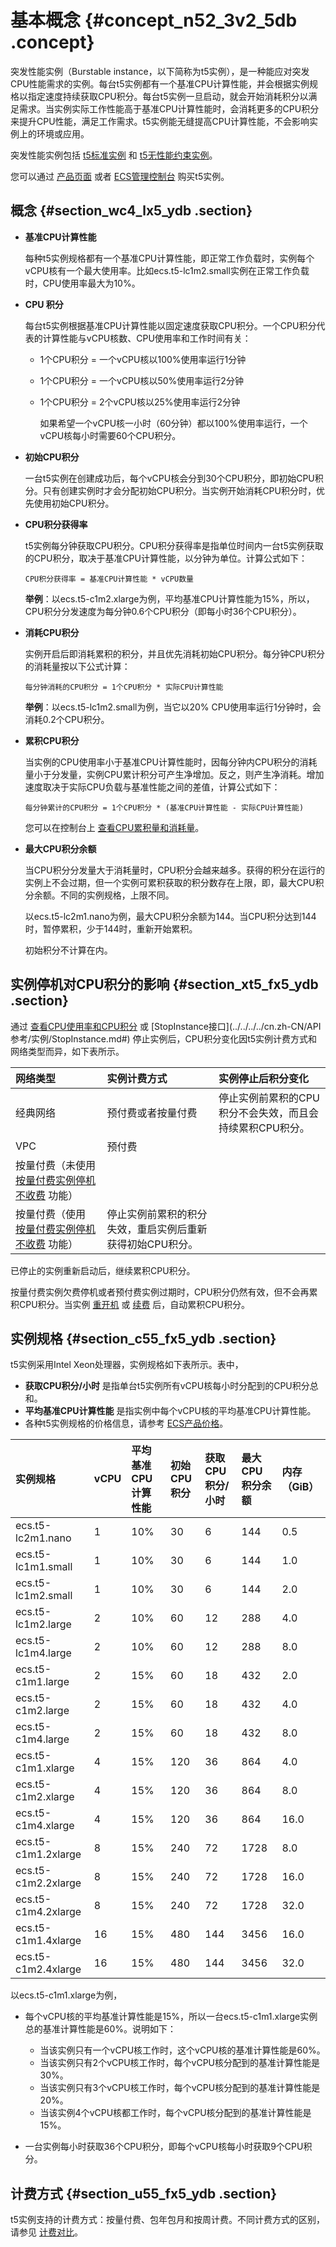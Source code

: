 # 基本概念 {#concept_n52_3v2_5db .concept}

突发性能实例（Burstable instance，以下简称为t5实例），是一种能应对突发CPU性能需求的实例。每台t5实例都有一个基准CPU计算性能，并会根据实例规格以指定速度持续获取CPU积分。每台t5实例一旦启动，就会开始消耗积分以满足需求。当实例实际工作性能高于基准CPU计算性能时，会消耗更多的CPU积分来提升CPU性能，满足工作需求。t5实例能无缝提高CPU计算性能，不会影响实例上的环境或应用。

突发性能实例包括 [t5标准实例](cn.zh-CN/产品简介/实例/突发性能实例/t5标准实例.md#) 和 [t5无性能约束实例](cn.zh-CN/产品简介/实例/突发性能实例/t5无性能约束实例.md#)。

您可以通过 [产品页面](https://promotion.aliyun.com/ntms/act/creditinstancet5.html) 或者 [ECS管理控制台](https://ecs.console.aliyun.com/#/home) 购买t5实例。

## 概念 {#section_wc4_lx5_ydb .section}

-   **基准CPU计算性能** 

    每种t5实例规格都有一个基准CPU计算性能，即正常工作负载时，实例每个vCPU核有一个最大使用率。比如ecs.t5-lc1m2.small实例在正常工作负载时，CPU使用率最大为10%。

-   **CPU 积分** 

    每台t5实例根据基准CPU计算性能以固定速度获取CPU积分。一个CPU积分代表的计算性能与vCPU核数、CPU使用率和工作时间有关：

    -   1个CPU积分 = 一个vCPU核以100%使用率运行1分钟

    -   1个CPU积分 = 一个vCPU核以50%使用率运行2分钟

    -   1个CPU积分 = 2个vCPU核以25%使用率运行2分钟

        如果希望一个vCPU核一小时（60分钟）都以100%使用率运行，一个vCPU核每小时需要60个CPU积分。

-   **初始CPU积分** 

    一台t5实例在创建成功后，每个vCPU核会分到30个CPU积分，即初始CPU积分。只有创建实例时才会分配初始CPU积分。当实例开始消耗CPU积分时，优先使用初始CPU积分。

-   **CPU积分获得率** 

    t5实例每分钟获取CPU积分。CPU积分获得率是指单位时间内一台t5实例获取的CPU积分，取决于基准CPU计算性能，以分钟为单位。计算公式如下：

    ```
    CPU积分获得率 = 基准CPU计算性能 * vCPU数量
    ```

    **举例**：以ecs.t5-c1m2.xlarge为例，平均基准CPU计算性能为15%，所以，CPU积分分发速度为每分钟0.6个CPU积分（即每小时36个CPU积分）。

-   **消耗CPU积分** 

    实例开启后即消耗累积的积分，并且优先消耗初始CPU积分。每分钟CPU积分的消耗量按以下公式计算：

    ```
    每分钟消耗的CPU积分 = 1个CPU积分 * 实际CPU计算性能
    ```

    **举例**：以ecs.t5-lc1m2.small为例，当它以20% CPU使用率运行1分钟时，会消耗0.2个CPU积分。

-   **累积CPU积分** 

    当实例的CPU使用率小于基准CPU计算性能时，因每分钟内CPU积分的消耗量小于分发量，实例CPU累计积分可产生净增加。反之，则产生净消耗。增加速度取决于实际CPU负载与基准性能之间的差值，计算公式如下：

    ```
    每分钟累计的CPU积分 = 1个CPU积分 * (基准CPU计算性能 - 实际CPU计算性能)
    ```

    您可以在控制台上 [查看CPU累积量和消耗量](cn.zh-CN/产品简介/实例/突发性能实例/管理t5实例.md#section_imz_wx5_ydb)。

-   **最大CPU积分余额** 

    当CPU积分分发量大于消耗量时，CPU积分会越来越多。获得的积分在运行的实例上不会过期，但一个实例可累积获取的积分数存在上限，即，最大CPU积分余额。不同的实例规格，上限不同。

    以ecs.t5-lc2m1.nano为例，最大CPU积分余额为144。当CPU积分达到144时，暂停累积，少于144时，重新开始累积。

    初始积分不计算在内。


## 实例停机对CPU积分的影响 {#section_xt5_fx5_ydb .section}

通过 [查看CPU使用率和CPU积分](cn.zh-CN/产品简介/实例/突发性能实例/管理t5实例.md#section_imz_wx5_ydb) 或 [StopInstance接口](../../../../cn.zh-CN/API 参考/实例/StopInstance.md#) 停止实例后，CPU积分变化因t5实例计费方式和网络类型而异，如下表所示。

|网络类型|实例计费方式|实例停止后积分变化|
|:---|:-----|:--------|
|经典网络|预付费或者按量付费|停止实例前累积的CPU积分不会失效，而且会持续累积CPU积分。|
|VPC|预付费|
|按量付费（未使用 [按量付费实例停机不收费](../../../../cn.zh-CN/产品定价/按量付费实例停机不收费.md#) 功能）|
|按量付费（使用 [按量付费实例停机不收费](../../../../cn.zh-CN/产品定价/按量付费实例停机不收费.md#) 功能）|停止实例前累积的积分失效，重启实例后重新获得初始CPU积分。|

已停止的实例重新启动后，继续累积CPU积分。

按量付费实例欠费停机或者预付费实例过期时，CPU积分仍然有效，但不会再累积CPU积分。当实例 [重开机](../../../../cn.zh-CN/用户指南/实例/重开机.md#) 或 [续费](../../../../cn.zh-CN/产品定价/续费实例/续费概览.md#) 后，自动累积CPU积分。

## 实例规格 {#section_c55_fx5_ydb .section}

t5实例采用Intel Xeon处理器，实例规格如下表所示。表中，

-   **获取CPU积分/小时** 是指单台t5实例所有vCPU核每小时分配到的CPU积分总和。
-   **平均基准CPU计算性能** 是指实例中每个vCPU核的平均基准CPU计算性能。
-   各种t5实例规格的价格信息，请参考 [ECS产品价格](https://www.aliyun.com/price/product#/ecs/detail)。

|实例规格|vCPU|平均基准CPU计算性能|初始CPU积分|获取CPU积分/小时|最大CPU积分余额|内存（GiB）|
|:---|:---|:----------|:------|:---------|:--------|:------|
|ecs.t5-lc2m1.nano|1|10%|30|6|144|0.5|
|ecs.t5-lc1m1.small|1|10%|30|6|144|1.0|
|ecs.t5-lc1m2.small|1|10%|30|6|144|2.0|
|ecs.t5-lc1m2.large|2|10%|60|12|288|4.0|
|ecs.t5-lc1m4.large|2|10%|60|12|288|8.0|
|ecs.t5-c1m1.large|2|15%|60|18|432|2.0|
|ecs.t5-c1m2.large|2|15%|60|18|432|4.0|
|ecs.t5-c1m4.large|2|15%|60|18|432|8.0|
|ecs.t5-c1m1.xlarge|4|15%|120|36|864|4.0|
|ecs.t5-c1m2.xlarge|4|15%|120|36|864|8.0|
|ecs.t5-c1m4.xlarge|4|15%|120|36|864|16.0|
|ecs.t5-c1m1.2xlarge|8|15%|240|72|1728|8.0|
|ecs.t5-c1m2.2xlarge|8|15%|240|72|1728|16.0|
|ecs.t5-c1m4.2xlarge|8|15%|240|72|1728|32.0|
|ecs.t5-c1m1.4xlarge|16|15%|480|144|3456|16.0|
|ecs.t5-c1m2.4xlarge|16|15%|480|144|3456|32.0|

以ecs.t5-c1m1.xlarge为例，

-   每个vCPU核的平均基准计算性能是15%，所以一台ecs.t5-c1m1.xlarge实例总的基准计算性能是60%。说明如下：

    -   当该实例只有一个vCPU核工作时，这个vCPU核的基准计算性能是60%。
    -   当该实例只有2个vCPU核工作时，每个vCPU核分配到的基准计算性能是30%。
    -   当该实例只有3个vCPU核工作时，每个vCPU核分配到的基准计算性能是20%。
    -   当该实例4个vCPU核都工作时，每个vCPU核分配到的基准计算性能是15%。
-   一台实例每小时获取36个CPU积分，即每个vCPU核每小时获取9个CPU积分。


## 计费方式 {#section_u55_fx5_ydb .section}

t5实例支持的计费方式：按量付费、包年包月和按周计费。不同计费方式的区别，请参见 [计费对比](../../../../cn.zh-CN/产品定价/计费对比.md#)。

